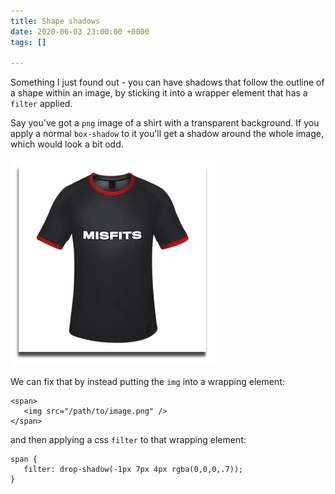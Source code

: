```yaml
---
title: Shape shadows
date: 2020-06-03 23:00:00 +0000
tags: []

---
```

Something I just found out - you can have shadows that follow the outline of a shape within an image, by sticking it into a wrapper element that has a `filter` applied.

Say you've got a `png` image of a shirt with a transparent background. If you apply a normal `box-shadow` to it you'll get a shadow around the whole image, which would look a bit odd.

![](/uploads/screenshot-2020-06-04-at-09-58-26.png)

We can fix that by instead putting the `img` into a wrapping element:

    <span>
       <img src="/path/to/image.png" />
    </span>

and then applying a css `filter` to that wrapping element:

    span {
       filter: drop-shadow(-1px 7px 4px rgba(0,0,0,.7));
    }